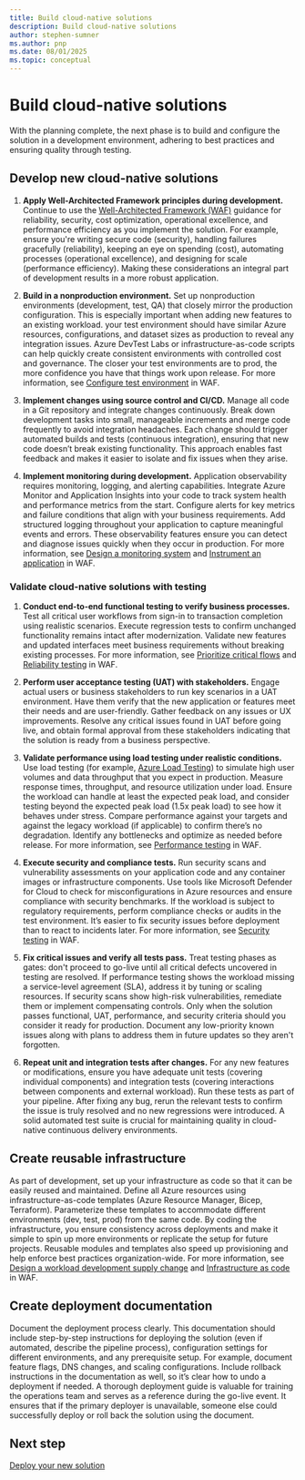 ```yaml
---
title: Build cloud-native solutions
description: Build cloud-native solutions
author: stephen-sumner
ms.author: pnp
ms.date: 08/01/2025
ms.topic: conceptual
---
```


# Build cloud-native solutions

With the planning complete, the next phase is to build and configure the solution in a development environment, adhering to best practices and ensuring quality through testing.

## Develop new cloud-native solutions

1. **Apply Well-Architected Framework principles during development.** Continue to use the [Well-Architected Framework (WAF)](/azure/well-architected/pillars) guidance for reliability, security, cost optimization, operational excellence, and performance efficiency as you implement the solution. For example, ensure you're writing secure code (security), handling failures gracefully (reliability), keeping an eye on spending (cost), automating processes (operational excellence), and designing for scale (performance efficiency). Making these considerations an integral part of development results in a more robust application.

1. **Build in a nonproduction environment.** Set up nonproduction environments (development, test, QA) that closely mirror the production configuration. This is especially important when adding new features to an existing workload. your test environment should have similar Azure resources, configurations, and dataset sizes as production to reveal any integration issues. Azure DevTest Labs or infrastructure-as-code scripts can help quickly create consistent environments with controlled cost and governance. The closer your test environments are to prod, the more confidence you have that things work upon release. For more information, see [Configure test environment](/azure/well-architected/performance-efficiency/performance-test#configure-the-test-environment) in WAF.

1. **Implement changes using source control and CI/CD.** Manage all code in a Git repository and integrate changes continuously. Break down development tasks into small, manageable increments and merge code frequently to avoid integration headaches. Each change should trigger automated builds and tests (continuous integration), ensuring that new code doesn’t break existing functionality. This approach enables fast feedback and makes it easier to isolate and fix issues when they arise.

1. **Implement monitoring during development.** Application observability requires monitoring, logging, and alerting capabilities. Integrate Azure Monitor and Application Insights into your code to track system health and performance metrics from the start. Configure alerts for key metrics and failure conditions that align with your business requirements. Add structured logging throughout your application to capture meaningful events and errors. These observability features ensure you can detect and diagnose issues quickly when they occur in production. For more information, see [Design a monitoring system](/azure/well-architected/operational-excellence/observability) and [Instrument an application](/azure/well-architected/operational-excellence/instrument-application) in WAF.

### Validate cloud-native solutions with testing

1. **Conduct end-to-end functional testing to verify business processes.** Test all critical user workflows from sign-in to transaction completion using realistic scenarios. Execute regression tests to confirm unchanged functionality remains intact after modernization. Validate new features and updated interfaces meet business requirements without breaking existing processes. For more information, see [Prioritize critical flows](/azure/well-architected/performance-efficiency/prioritize-critical-flows) and [Reliability testing](/azure/well-architected/reliability/testing-strategy) in WAF.

1. **Perform user acceptance testing (UAT) with stakeholders.** Engage actual users or business stakeholders to run key scenarios in a UAT environment. Have them verify that the new application or features meet their needs and are user-friendly. Gather feedback on any issues or UX improvements. Resolve any critical issues found in UAT before going live, and obtain formal approval from these stakeholders indicating that the solution is ready from a business perspective.

1. **Validate performance using load testing under realistic conditions.** Use load testing (for example, [Azure Load Testing](/azure/load-testing/overview-what-is-azure-load-testing)) to simulate high user volumes and data throughput that you expect in production. Measure response times, throughput, and resource utilization under load. Ensure the workload can handle at least the expected peak load, and consider testing beyond the expected peak load (1.5x peak load) to see how it behaves under stress. Compare performance against your targets and against the legacy workload (if applicable) to confirm there’s no degradation. Identify any bottlenecks and optimize as needed before release. For more information, see [Performance testing](/azure/well-architected/performance-efficiency/performance-test) in WAF.

1. **Execute security and compliance tests.** Run security scans and vulnerability assessments on your application code and any container images or infrastructure components. Use tools like Microsoft Defender for Cloud to check for misconfigurations in Azure resources and ensure compliance with security benchmarks. If the workload is subject to regulatory requirements, perform compliance checks or audits in the test environment. It’s easier to fix security issues before deployment than to react to incidents later. For more information, see [Security testing](/azure/well-architected/security/test) in WAF.

1. **Fix critical issues and verify all tests pass.** Treat testing phases as gates: don't proceed to go-live until all critical defects uncovered in testing are resolved. If performance testing shows the workload missing a service-level agreement (SLA), address it by tuning or scaling resources. If security scans show high-risk vulnerabilities, remediate them or implement compensating controls. Only when the solution passes functional, UAT, performance, and security criteria should you consider it ready for production. Document any low-priority known issues along with plans to address them in future updates so they aren't forgotten.

1. **Repeat unit and integration tests after changes.** For any new features or modifications, ensure you have adequate unit tests (covering individual components) and integration tests (covering interactions between components and external workload). Run these tests as part of your pipeline. After fixing any bug, rerun the relevant tests to confirm the issue is truly resolved and no new regressions were introduced. A solid automated test suite is crucial for maintaining quality in cloud-native continuous delivery environments.

## Create reusable infrastructure

As part of development, set up your infrastructure as code so that it can be easily reused and maintained. Define all Azure resources using infrastructure-as-code templates (Azure Resource Manager, Bicep, Terraform). Parameterize these templates to accommodate different environments (dev, test, prod) from the same code. By coding the infrastructure, you ensure consistency across deployments and make it simple to spin up more environments or replicate the setup for future projects. Reusable modules and templates also speed up provisioning and help enforce best practices organization-wide. For more information, see [Design a workload development supply change](/azure/well-architected/operational-excellence/workload-supply-chain) and [Infrastructure as code](/azure/well-architected/operational-excellence/infrastructure-as-code-design) in WAF.

## Create deployment documentation

Document the deployment process clearly. This documentation should include step-by-step instructions for deploying the solution (even if automated, describe the pipeline process), configuration settings for different environments, and any prerequisite setup. For example, document feature flags, DNS changes, and scaling configurations. Include rollback instructions in the documentation as well, so it’s clear how to undo a deployment if needed. A thorough deployment guide is valuable for training the operations team and serves as a reference during the go-live event. It ensures that if the primary deployer is unavailable, someone else could successfully deploy or roll back the solution using the document.

## Next step

[Deploy your new solution](./deploy-cloud-native-solutions.md)